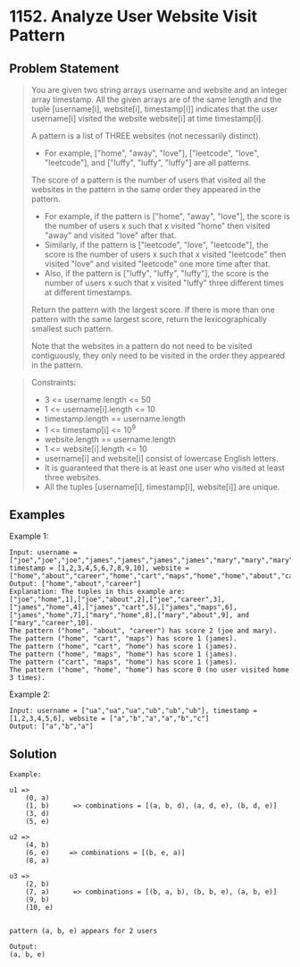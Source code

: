 # 1152. Analyze User Website Visit Pattern

## Problem Statement

> You are given two string arrays username and website and an integer array timestamp. All the given arrays are of the same length and the tuple [username[i], website[i], timestamp[i]] indicates that the user username[i] visited the website website[i] at time timestamp[i].
>
> A pattern is a list of THREE websites (not necessarily distinct).
>
> - For example, ["home", "away", "love"], ["leetcode", "love", "leetcode"], and ["luffy", "luffy", "luffy"] are all patterns.
>
> The score of a pattern is the number of users that visited all the websites in the pattern in the same order they appeared in the pattern.
>
> - For example, if the pattern is ["home", "away", "love"], the score is the number of users x such that x visited "home" then visited "away" and visited "love" after that.
> - Similarly, if the pattern is ["leetcode", "love", "leetcode"], the score is the number of users x such that x visited "leetcode" then visited "love" and visited "leetcode" one more time after that.
> - Also, if the pattern is ["luffy", "luffy", "luffy"], the score is the number of users x such that x visited "luffy" three different times at different timestamps.
>
> Return the pattern with the largest score. If there is more than one pattern with the same largest score, return the lexicographically smallest such pattern.
>
> Note that the websites in a pattern do not need to be visited contiguously, they only need to be visited in the order they appeared in the pattern.

> Constraints:
>
> - 3 <= username.length <= 50
> - 1 <= username[i].length <= 10
> - timestamp.length == username.length
> - 1 <= timestamp[i] <= 10<sup>9</sup>
> - website.length == username.length
> - 1 <= website[i].length <= 10
> - username[i] and website[i] consist of lowercase English letters.
> - It is guaranteed that there is at least one user who visited at least three websites.
> - All the tuples [username[i], timestamp[i], website[i]] are unique.

## Examples

Example 1:

```
Input: username = ["joe","joe","joe","james","james","james","james","mary","mary","mary"], timestamp = [1,2,3,4,5,6,7,8,9,10], website = ["home","about","career","home","cart","maps","home","home","about","career"]
Output: ["home","about","career"]
Explanation: The tuples in this example are:
["joe","home",1],["joe","about",2],["joe","career",3],["james","home",4],["james","cart",5],["james","maps",6],["james","home",7],["mary","home",8],["mary","about",9], and ["mary","career",10].
The pattern ("home", "about", "career") has score 2 (joe and mary).
The pattern ("home", "cart", "maps") has score 1 (james).
The pattern ("home", "cart", "home") has score 1 (james).
The pattern ("home", "maps", "home") has score 1 (james).
The pattern ("cart", "maps", "home") has score 1 (james).
The pattern ("home", "home", "home") has score 0 (no user visited home 3 times).
```

Example 2:

```
Input: username = ["ua","ua","ua","ub","ub","ub"], timestamp = [1,2,3,4,5,6], website = ["a","b","a","a","b","c"]
Output: ["a","b","a"]
```

## Solution

```
Example:

u1 =>
    (0, a)
    (1, b)      => combinations = [(a, b, d), (a, d, e), (b, d, e)]
    (3, d)
    (5, e)

u2 =>
    (4, b)
    (6, e)     => combinations = [(b, e, a)]
    (8, a)

u3 =>
    (2, b)
    (7, a)      => combinations = [(b, a, b), (b, b, e), (a, b, e)]
    (9, b)
    (10, e)


pattern (a, b, e) appears for 2 users

Output:
(a, b, e)
```
